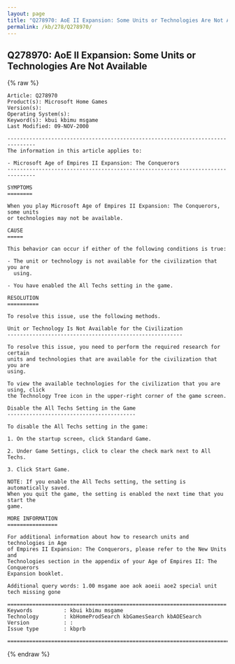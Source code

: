 ```yaml
---
layout: page
title: "Q278970: AoE II Expansion: Some Units or Technologies Are Not Available"
permalink: /kb/278/Q278970/
---
```


## Q278970: AoE II Expansion: Some Units or Technologies Are Not Available

{% raw %}

	Article: Q278970
	Product(s): Microsoft Home Games
	Version(s): 
	Operating System(s): 
	Keyword(s): kbui kbimu msgame
	Last Modified: 09-NOV-2000
	
	-------------------------------------------------------------------------------
	The information in this article applies to:
	
	- Microsoft Age of Empires II Expansion: The Conquerors 
	-------------------------------------------------------------------------------
	
	SYMPTOMS
	========
	
	When you play Microsoft Age of Empires II Expansion: The Conquerors, some units
	or technologies may not be available.
	
	CAUSE
	=====
	
	This behavior can occur if either of the following conditions is true:
	
	- The unit or technology is not available for the civilization that you are
	  using.
	
	- You have enabled the All Techs setting in the game.
	
	RESOLUTION
	==========
	
	To resolve this issue, use the following methods.
	
	Unit or Technology Is Not Available for the Civilization
	--------------------------------------------------------
	
	To resolve this issue, you need to perform the required research for certain
	units and technologies that are available for the civilization that you are
	using.
	
	To view the available technologies for the civilization that you are using, click
	the Technology Tree icon in the upper-right corner of the game screen.
	
	Disable the All Techs Setting in the Game
	-----------------------------------------
	
	To disable the All Techs setting in the game:
	
	1. On the startup screen, click Standard Game.
	
	2. Under Game Settings, click to clear the check mark next to All Techs.
	
	3. Click Start Game.
	
	NOTE: If you enable the All Techs setting, the setting is automatically saved.
	When you quit the game, the setting is enabled the next time that you start the
	game.
	
	MORE INFORMATION
	================
	
	For additional information about how to research units and technologies in Age
	of Empires II Expansion: The Conquerors, please refer to the New Units and
	Technologies section in the appendix of your Age of Empires II: The Conquerors
	Expansion booklet.
	
	Additional query words: 1.00 msgame aoe aok aoeii aoe2 special unit tech missing gone
	
	======================================================================
	Keywords          : kbui kbimu msgame 
	Technology        : kbHomeProdSearch kbGamesSearch kbAOESearch
	Version           : :
	Issue type        : kbprb
	
	=============================================================================
	

{% endraw %}
